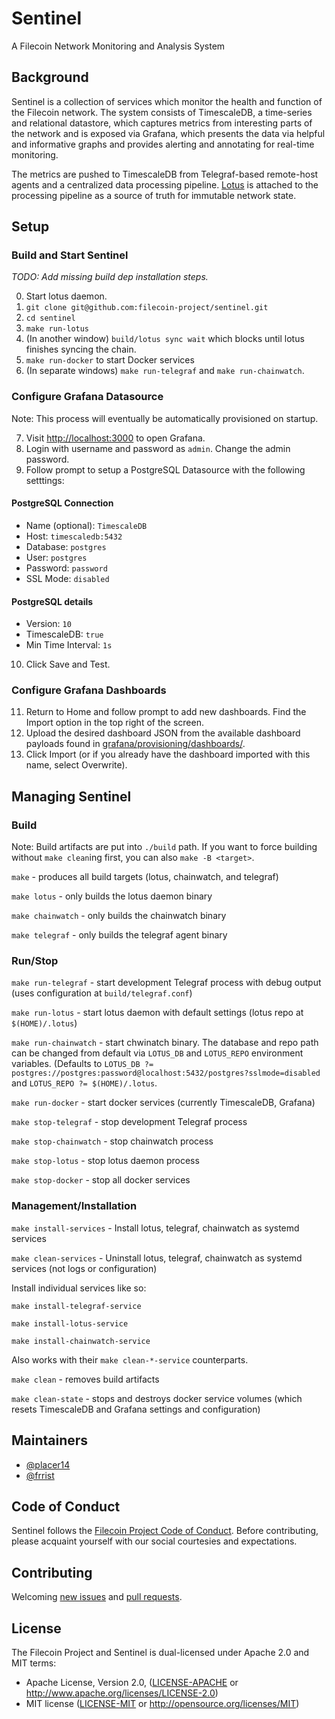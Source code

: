 # Sentinel

A Filecoin Network Monitoring and Analysis System


## Background

Sentinel is a collection of services which monitor the health and function of the Filecoin network. The system consists of TimescaleDB, a time-series and relational datastore, which captures metrics from interesting parts of the network and is exposed via Grafana, which presents the data via helpful and informative graphs and provides alerting and annotating for real-time monitoring.

The metrics are pushed to TimescaleDB from Telegraf-based remote-host agents and a centralized data processing pipeline. [Lotus](https://github.com/filecoin-project/lotus/) is attached to the processing pipeline as a source of truth for immutable network state.


## Setup

### Build and Start Sentinel

_TODO: Add missing build dep installation steps._

0. Start lotus daemon.
1. `git clone git@github.com:filecoin-project/sentinel.git`
2. `cd sentinel`
3. `make run-lotus`
4. (In another window) `build/lotus sync wait` which blocks until lotus finishes syncing the chain.
5. `make run-docker` to start Docker services
6. (In separate windows) `make run-telegraf` and `make run-chainwatch`.

### Configure Grafana Datasource

Note: This process will eventually be automatically provisioned on startup.

7. Visit [http://localhost:3000](http://localhost:3000) to open Grafana.
8. Login with username and password as `admin`. Change the admin password.
9. Follow prompt to setup a PostgreSQL Datasource with the following setttings:

#### PostgreSQL Connection

- Name (optional): `TimescaleDB`
- Host: `timescaledb:5432`
- Database: `postgres`
- User: `postgres`
- Password: `password`
- SSL Mode: `disabled`

#### PostgreSQL details

- Version: `10`
- TimescaleDB: `true`
- Min Time Interval: `1s`

10. Click Save and Test.

### Configure Grafana Dashboards

11. Return to Home and follow prompt to add new dashboards. Find the Import option in the top right of the screen.
12. Upload the desired dashboard JSON from the available dashboard payloads found in [grafana/provisioning/dashboards/](https://github.com/filecoin-project/sentinel/tree/master/grafana/provisioning/dashboards).
13. Click Import (or if you already have the dashboard imported with this name, select Overwrite).


## Managing Sentinel

### Build

Note: Build artifacts are put into `./build` path. If you want to force building without `make clean`ing first, you can also `make -B <target>`.

`make` - produces all build targets (lotus, chainwatch, and telegraf)

`make lotus` - only builds the lotus daemon binary

`make chainwatch` - only builds the chainwatch binary

`make telegraf` - only builds the telegraf agent binary

### Run/Stop

`make run-telegraf` - start development Telegraf process with debug output (uses configuration at `build/telegraf.conf`)

`make run-lotus` - start lotus daemon with default settings (lotus repo at `$(HOME)/.lotus`)

`make run-chainwatch` - start chwinatch binary. The database and repo path can be changed from default via `LOTUS_DB` and `LOTUS_REPO` environment variables. (Defaults to `LOTUS_DB ?= postgres://postgres:password@localhost:5432/postgres?sslmode=disabled` and `LOTUS_REPO ?= $(HOME)/.lotus`.

`make run-docker` - start docker services (currently TimescaleDB, Grafana)

`make stop-telegraf` - stop development Telegraf process

`make stop-chainwatch` - stop chainwatch process

`make stop-lotus` - stop lotus daemon process

`make stop-docker` - stop all docker services

### Management/Installation

`make install-services` - Install lotus, telegraf, chainwatch as systemd services

`make clean-services` - Uninstall lotus, telegraf, chainwatch as systemd services (not logs or configuration)

Install individual services like so:

`make install-telegraf-service`

`make install-lotus-service`

`make install-chainwatch-service`

Also works with their `make clean-*-service` counterparts.

`make clean` - removes build artifacts

`make clean-state` - stops and destroys docker service volumes (which resets TimescaleDB and Grafana settings and configuration)

## Maintainers

- [@placer14](https://github.com/placer14)
- [@frrist](https://github.com/frrist)

## Code of Conduct

Sentinel follows the [Filecoin Project Code of Conduct](https://github.com/filecoin-project/community/blob/master/CODE_OF_CONDUCT.md). Before contributing, please acquaint yourself with our social courtesies and expectations.


## Contributing

Welcoming [new issues](https://github.com/filecoin-project/sentinel/issues/new) and [pull requests](https://github.com/filecoin-project/sentinel/pulls).


## License

The Filecoin Project and Sentinel is dual-licensed under Apache 2.0 and MIT terms:

- Apache License, Version 2.0, ([LICENSE-APACHE](https://github.com/filecoin-project/sentinel/blob/master/LICENSE-APACHE) or http://www.apache.org/licenses/LICENSE-2.0)
- MIT license ([LICENSE-MIT](https://github.com/filecoin-project/sentinel/blob/master/LICENSE-MIT) or http://opensource.org/licenses/MIT)
